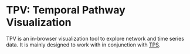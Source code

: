 [TPS]: https://github.com/koksal/tps

# TPV: Temporal Pathway Visualization

TPV is an in-browser visualization tool to explore network and time series data. It is mainly designed to work with in conjunction with [TPS].
